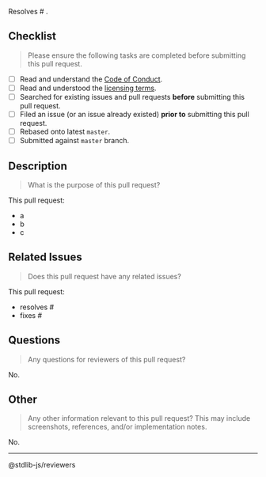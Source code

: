 Resolves # .

<!--lint disable first-heading-level-->

## Checklist

> Please ensure the following tasks are completed before submitting this pull request.

-   [ ] Read and understand the [Code of Conduct][code-of-conduct].
-   [ ] Read and understood the [licensing terms][license].
-   [ ] Searched for existing issues and pull requests **before** submitting this pull request.
-   [ ] Filed an issue (or an issue already existed) **prior to** submitting this pull request.
-   [ ] Rebased onto latest `master`.
-   [ ] Submitted against `master` branch.

## Description

> What is the purpose of this pull request?

This pull request:

-   a
-   b
-   c

## Related Issues

> Does this pull request have any related issues?

This pull request:

-   resolves #
-   fixes #

## Questions

> Any questions for reviewers of this pull request?

No.

## Other

> Any other information relevant to this pull request? This may include screenshots, references, and/or implementation notes.

No.

* * *

@stdlib-js/reviewers

<!-- <links> -->

[code-of-conduct]: https://github.com/stdlib-js/stdlib/blob/develop/CODE_OF_CONDUCT.md

[license]: https://github.com/stdlib-js/www/blob/master/LICENSE

<!-- </links> -->
